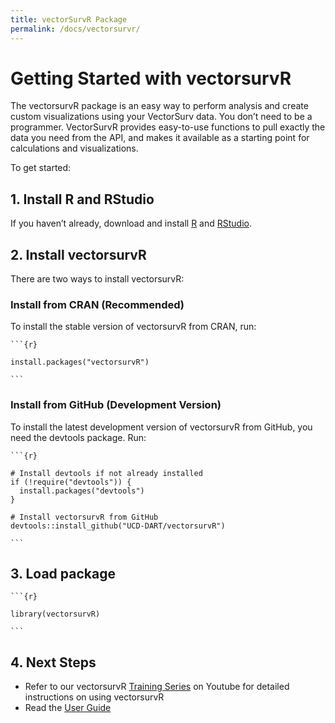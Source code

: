 ```yaml
---
title: vectorSurvR Package
permalink: /docs/vectorsurvr/
---
```


# Getting Started with vectorsurvR

The vectorsurvR package is an easy way to perform analysis and create custom visualizations using your VectorSurv data. You don’t need to be a programmer. VectorSurvR provides easy-to-use functions to pull exactly the data you need from the API, and makes it available as a starting point for calculations and visualizations.

To get started:

## 1. Install R and RStudio

If you haven’t already, download and install [R](https://cran.r-project.org/) and [RStudio](https://posit.co/downloads/).

## 2. Install vectorsurvR

There are two ways to install vectorsurvR:

### Install from CRAN (Recommended)

To install the stable version of vectorsurvR from CRAN, run:

````
```{r}

install.packages("vectorsurvR")

```
````

### Install from GitHub (Development Version)

To install the latest development version of vectorsurvR from GitHub, you need the devtools package. Run:

````
```{r}

# Install devtools if not already installed
if (!require("devtools")) {
  install.packages("devtools")
}

# Install vectorsurvR from GitHub
devtools::install_github("UCD-DART/vectorsurvR")

```
````

## 3. Load package
````
```{r}

library(vectorsurvR)

```
````

## 4. Next Steps

-   Refer to our vectorsurvR [Training Series](https://www.youtube.com/watch?v=2BfMG0P6Ndc&list=PLbSUoxtSzuqQFhsquussQDNJdwt2-k1bh) on Youtube for detailed instructions on using vectorsurvR
-   Read the [User Guide](https://github.com/UCD-DART/vectorsurvR/tree/main)
